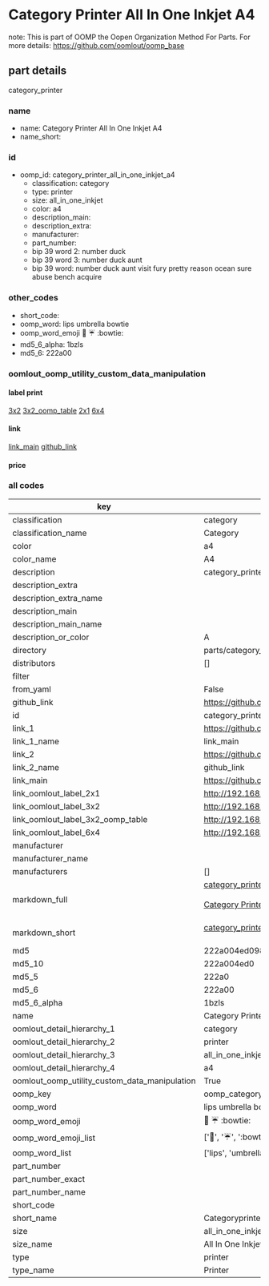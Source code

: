 # Category Printer All In One Inkjet A4  

note: This is part of OOMP the Oopen Organization Method For Parts. For more details: https://github.com/oomlout/oomp_base

##  part details



category_printer

### name
* name: Category Printer All In One Inkjet A4
* name_short: 
### id
* oomp_id: category_printer_all_in_one_inkjet_a4
  * classification: category
  * type: printer
  * size: all_in_one_inkjet
  * color: a4
  * description_main: 
  * description_extra: 
  * manufacturer: 
  * part_number: 
  * bip 39 word 2: number duck
  * bip 39 word 3: number duck aunt
  * bip 39 word: number duck aunt visit fury pretty reason ocean sure abuse bench acquire

### other_codes
* short_code: 
* oomp_word: lips umbrella bowtie
* oomp_word_emoji :lips: :umbrella: :bowtie:
* md5_6_alpha: 1bzls
* md5_6: 222a00






### oomlout_oomp_utility_custom_data_manipulation
#### label print
[3x2](http://192.168.1.245:1112/?label=oomp%201bzls)
[3x2_oomp_table](http://192.168.1.107:1112/?label=oomp%201bzls)
[2x1](http://192.168.1.242:1112/?label=oomp%201bzls)
[6x4](http://192.168.1.55:1112/?label=oomp%201bzls)    

#### link

[link_main](https://github.com/oomlout/oomlout_oomp_current_version_messy/tree/main/parts/category_printer_all_in_one_inkjet_a4) [github_link](https://github.com/oomlout/oomlout_oomp_part_src/tree/main/parts/category_printer_all_in_one_inkjet_a4)                             

#### price







### all codes 
| key | value |  
| --- | --- |  
| classification | category |  
| classification_name | Category |  
| color | a4 |  
| color_name | A4 |  
| description | category_printer |  
| description_extra |  |  
| description_extra_name |  |  
| description_main |  |  
| description_main_name |  |  
| description_or_color | A  |  
| directory | parts/category_printer_all_in_one_inkjet_a4 |  
| distributors | [] |  
| filter |  |  
| from_yaml | False |  
| github_link | https://github.com/oomlout/oomlout_oomp_part_src/tree/main/parts/category_printer_all_in_one_inkjet_a4 |  
| id | category_printer_all_in_one_inkjet_a4 |  
| link_1 | https://github.com/oomlout/oomlout_oomp_current_version_messy/tree/main/parts/category_printer_all_in_one_inkjet_a4 |  
| link_1_name | link_main |  
| link_2 | https://github.com/oomlout/oomlout_oomp_part_src/tree/main/parts/category_printer_all_in_one_inkjet_a4 |  
| link_2_name | github_link |  
| link_main | https://github.com/oomlout/oomlout_oomp_current_version_messy/tree/main/parts/category_printer_all_in_one_inkjet_a4 |  
| link_oomlout_label_2x1 | http://192.168.1.242:1112/?label=oomp%201bzls |  
| link_oomlout_label_3x2 | http://192.168.1.245:1112/?label=oomp%201bzls |  
| link_oomlout_label_3x2_oomp_table | http://192.168.1.107:1112/?label=oomp%201bzls |  
| link_oomlout_label_6x4 | http://192.168.1.55:1112/?label=oomp%201bzls |  
| manufacturer |  |  
| manufacturer_name |  |  
| manufacturers | [] |  
| markdown_full | [category_printer_all_in_one_inkjet_a4](https://github.com/oomlout/oomlout_oomp_current_version_messy/tree/main/parts/category_printer_all_in_one_inkjet_a4)<br>[](https://github.com/oomlout/oomlout_oomp_current_version_messy/tree/main/parts/category_printer_all_in_one_inkjet_a4)<br>[Category Printer All In One Inkjet A4](https://github.com/oomlout/oomlout_oomp_current_version_messy/tree/main/parts/category_printer_all_in_one_inkjet_a4)<br><br> |  
| markdown_short | [category_printer_all_in_one_inkjet_a4](https://github.com/oomlout/oomlout_oomp_current_version_messy/tree/main/parts/category_printer_all_in_one_inkjet_a4)<br><br> |  
| md5 | 222a004ed098f662a8af3f4c1e90f4bb |  
| md5_10 | 222a004ed0 |  
| md5_5 | 222a0 |  
| md5_6 | 222a00 |  
| md5_6_alpha | 1bzls |  
| name | Category Printer All In One Inkjet A4 |  
| oomlout_detail_hierarchy_1 | category |  
| oomlout_detail_hierarchy_2 | printer |  
| oomlout_detail_hierarchy_3 | all_in_one_inkjet |  
| oomlout_detail_hierarchy_4 | a4 |  
| oomlout_oomp_utility_custom_data_manipulation | True |  
| oomp_key | oomp_category_printer_all_in_one_inkjet_a4 |  
| oomp_word | lips umbrella bowtie |  
| oomp_word_emoji | :lips: :umbrella: :bowtie: |  
| oomp_word_emoji_list | [':lips:', ':umbrella:', ':bowtie:'] |  
| oomp_word_list | ['lips', 'umbrella', 'bowtie'] |  
| part_number |  |  
| part_number_exact |  |  
| part_number_name |  |  
| short_code |  |  
| short_name | Categoryprinter |  
| size | all_in_one_inkjet |  
| size_name | All In One Inkjet |  
| type | printer |  
| type_name | Printer |  
